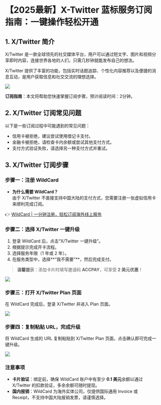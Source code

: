 # 【2025最新】X-Twitter 蓝标服务订阅指南：一键操作轻松开通

## 1. X/Twitter 简介

X/Twitter 是一款全球领先的社交媒体平台，用户可以通过短文字、图片和视频分享即时内容，连接世界各地的人们，只需几秒钟就能发布自己的想法。

X/Twitter 提供了丰富的功能，包括实时话题追踪、个性化内容推荐以及便捷的消息互动，是用户获取信息和社交交流的理想选择。

![](https://bbtdd.com/img/119332298460998.webp)

**订阅指南**：本文将帮助您快速掌握订阅步骤，预计阅读时间：2分钟。

## 2. X/Twitter 订阅常见问题

以下是一些订阅过程中可能遇到的常见问题：

- 信用卡被拒绝，建议尝试使用借记卡支付。
- 金融卡被拒绝，请检查卡内余额或尝试其他支付方式。
- 支付方式验证失败，请选择另一种支付方式并重试。

## 3. X/Twitter 订阅步骤

### 步骤一：注册 WildCard

- **为什么需要 WildCard？**  
  由于 X/Twitter 不直接支持中国大陆的支付方式，您需要注册一张虚拟信用卡来顺利完成订阅。

👉 [WildCard | 一分钟注册，轻松订阅海外线上服务](https://bbtdd.com/WildCard)

### 步骤二：选择 X/Twitter 一键升级

1. 登录 WildCard 后，点击“X/Twitter 一键升级”。
2. 根据提示完成开卡流程。
3. 选择服务年限（1 年或 2 年）。
4. 在服务类型中，选择**“我不需要”**，然后完成支付。

> **温馨提示**：添加卡片时填写邀请码 **ACCPAY**，可享受 **2 美元优惠**！

![](https://bbtdd.com/img/001803830.webp)

### 步骤三：打开 X/Twitter Plan 页面

在 WildCard 完成后，登录 X/Twitter 并进入 Plan 页面。

![](https://bbtdd.com/img/1321933487023861.webp)

### 步骤四：复制粘贴 URL，完成升级

将 WildCard 生成的 URL 复制粘贴到 X/Twitter Plan 页面，点击确认即可完成一键升级。

![](https://bbtdd.com/img/772651671555.webp)

### 注意事项

- **卡片验证**：绑定前，确保 WildCard 账户中有至少 **0.1 美元**余额以通过 X/Twitter 的扣款验证，多余余额可随时提现。
- **国内报销**：WildCard 为海外实体公司，仅提供国际通用 Invoice 或 Receipt，不支持中国大陆报销发票，请谨慎选择。